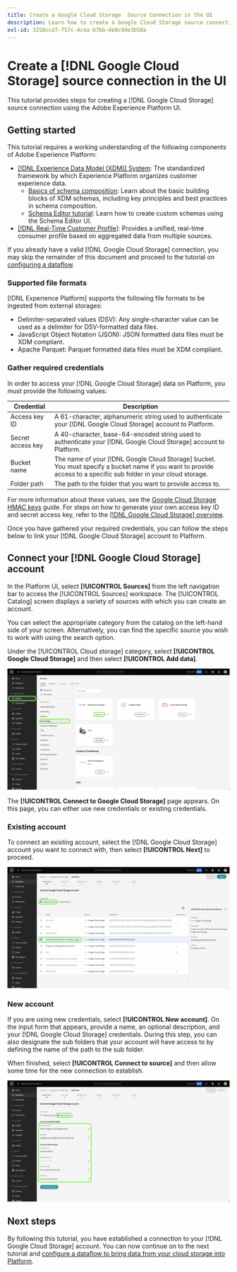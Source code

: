 ```yaml
---
title: Create a Google Cloud Storage  Source Connection in the UI
description: Learn how to create a Google Cloud Storage source connection using the Adobe Experience Platform UI.
exl-id: 3258ccd7-757c-4c4a-b7bb-0e8c9de3b50a
---
```

# Create a [!DNL Google Cloud Storage] source connection in the UI

This tutorial provides steps for creating a [!DNL Google Cloud Storage] source connection using the Adobe Experience Platform UI.

## Getting started

This tutorial requires a working understanding of the following components of Adobe Experience Platform:

* [[!DNL Experience Data Model (XDM)] System](../../../../../xdm/home.md): The standardized framework by which Experience Platform organizes customer experience data.
    * [Basics of schema composition](../../../../../xdm/schema/composition.md): Learn about the basic building blocks of XDM schemas, including key principles and best practices in schema composition.
    * [Schema Editor tutorial](../../../../../xdm/tutorials/create-schema-ui.md): Learn how to create custom schemas using the Schema Editor UI.
* [[!DNL Real-Time Customer Profile]](../../../../../profile/home.md): Provides a unified, real-time consumer profile based on aggregated data from multiple sources.

If you already have a valid [!DNL Google Cloud Storage] connection, you may skip the remainder of this document and proceed to the tutorial on [configuring a dataflow](../../dataflow/batch/cloud-storage.md).

### Supported file formats

[!DNL Experience Platform] supports the following file formats to be ingested from external storages:

*   Delimiter-separated values (DSV): Any single-character value can be used as a delimiter for DSV-formatted data files.
*   JavaScript Object Notation (JSON): JSON formatted data files must be XDM compliant.
*   Apache Parquet: Parquet formatted data files must be XDM compliant.

### Gather required credentials

In order to access your [!DNL Google Cloud Storage] data on Platform, you must provide the following values:

| Credential | Description |
| ---------- | ----------- |
| Access key ID | A 61-character, alphanumeric string used to authenticate your [!DNL Google Cloud Storage] account to Platform. |
| Secret access key | A 40-character, base-64-encoded string used to authenticate your [!DNL Google Cloud Storage] account to Platform. |
| Bucket name | The name of your [!DNL Google Cloud Storage] bucket. You must specify a bucket name if you want to provide access to a specific sub folder in your cloud storage. |
| Folder path | The path to the folder that you want to provide access to. |

For more information about these values, see the [Google Cloud Storage HMAC keys](https://cloud.google.com/storage/docs/authentication/hmackeys#overview) guide. For steps on how to generate your own access key ID and secret access key, refer to the [[!DNL Google Cloud Storage] overview](../../../../connectors/cloud-storage/google-cloud-storage.md).

Once you have gathered your required credentials, you can follow the steps below to link your [!DNL Google Cloud Storage] account to Platform.

## Connect your [!DNL Google Cloud Storage] account

In the Platform UI, select **[!UICONTROL Sources]** from the left navigation bar to access the [!UICONTROL Sources] workspace. The [!UICONTROL Catalog] screen displays a variety of sources with which you can create an account.

You can select the appropriate category from the catalog on the left-hand side of your screen. Alternatively, you can find the specific source you wish to work with using the search option.

Under the [!UICONTROL Cloud storage] category, select **[!UICONTROL Google Cloud Storage]** and then select **[!UICONTROL Add data]**.

![The Platform UI screen displaying the sources catalog page.](../../../../images/tutorials/create/google-cloud-storage/catalog.png)

The **[!UICONTROL Connect to Google Cloud Storage]** page appears. On this page, you can either use new credentials or existing credentials.

### Existing account

To connect an existing account, select the [!DNL Google Cloud Storage] account you want to connect with, then select **[!UICONTROL Next]** to proceed.

![The Platform UI screen displaying the existing account page for a Google Cloud Storage source](../../../../images/tutorials/create/google-cloud-storage/existing.png)

### New account

If you are using new credentials, select **[!UICONTROL New account]**. On the input form that appears, provide a name, an optional description, and your [!DNL Google Cloud Storage] credentials. During this step, you can also designate the sub folders that your account will have access to by defining the name of the path to the sub folder.

When finished, select **[!UICONTROL Connect to source]** and then allow some time for the new connection to establish.

![The Platform UI screen displaying the new account page for a Google Cloud Storage source.](../../../../images/tutorials/create/google-cloud-storage/new.png)


## Next steps

By following this tutorial, you have established a connection to your [!DNL Google Cloud Storage] account. You can now continue on to the next tutorial and [configure a dataflow to bring data from your cloud storage into Platform](../../dataflow/batch/cloud-storage.md).

